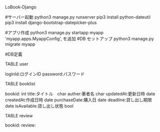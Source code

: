 LoBook-Django

#サーバー起動
python3 manage.py runserver
pip3 install python-dateutil
pip3 install django-bootstrap-datepicker-plus

#アプリ作成
python3 manage.py startapp myapp
'myapp.apps.MyappConfig',
を追加
#DB セットアップ
python3 manage.py migrate myapp

#DB定義

TABLE user

loginId:ログインID
password:パスワード

TABLE booklist

bookid: int
title:タイトル　char
auther:著者名 char
updatedAt:更新日時 date
createdAt:作成日時 date
purchaseDate:購入日 date
deadline:貸し出し期限 date
isAvailable:貸し出し状態 bool

TABLE review

bookid:
review: